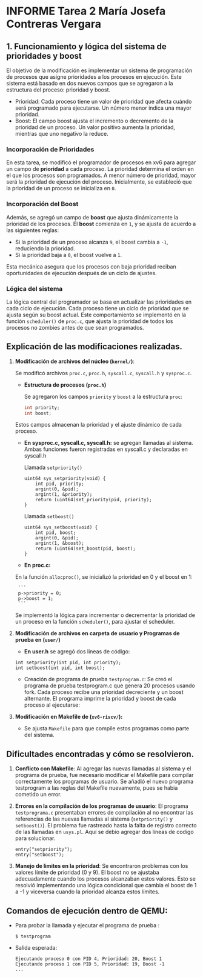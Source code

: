 # **INFORME Tarea 2** María Josefa Contreras Vergara
## 1. Funcionamiento y lógica del sistema de prioridades y boost
El objetivo de la modificación es implementar un sistema de programación de procesos que asigne prioridades a los procesos en ejecución. Este sistema está basado en dos nuevos campos que se agregaron a la estructura del proceso: prioridad y boost.
- Prioridad: Cada proceso tiene un valor de prioridad que afecta cuándo será programado para ejecutarse. Un número menor indica una mayor prioridad.
- Boost: El campo boost ajusta el incremento o decremento de la prioridad de un proceso. Un valor positivo aumenta la prioridad, mientras que uno negativo la reduce.

### Incorporación de Prioridades
En esta tarea, se modificó el programador de procesos en xv6 para agregar un campo de **prioridad** a cada proceso. La prioridad determina el orden en el que los procesos son programados. A menor número de prioridad, mayor será la prioridad de ejecución del proceso. Inicialmente, se estableció que la prioridad de un proceso se inicializa en `0`.

### Incorporación del Boost
Además, se agregó un campo de **boost** que ajusta dinámicamente la prioridad de los procesos. El **boost** comienza en `1`, y se ajusta de acuerdo a las siguientes reglas:
- Si la prioridad de un proceso alcanza `9`, el boost cambia a `-1`, reduciendo la prioridad.
- Si la prioridad baja a `0`, el boost vuelve a `1`.

Esta mecánica asegura que los procesos con baja prioridad reciban oportunidades de ejecución después de un ciclo de ajustes.

### **Lógica del sistema**
La lógica central del programador se basa en actualizar las prioridades en cada ciclo de ejecución. Cada proceso tiene un ciclo de prioridad que se ajusta según su boost actual. Este comportamiento se implementó en la función `scheduler()` de `proc.c`, que ajusta la prioridad de todos los procesos no zombies antes de que sean programados.


## Explicación de las modificaciones realizadas.
1. **Modificación de archivos del núcleo (`kernel/`)**:

    Se modificó archivos `proc.c`, `proc.h`, `syscall.c`, `syscall.h` y `sysproc.c`.

    - **Estructura de procesos (`proc.h`)**

        Se agregaron los campos `priority` y `boost` a la estructura `proc`:
        ```c
        int priority;
        int boost;
        ```
    Estos campos almacenan la prioridad y el ajuste dinámico de cada proceso.

    - **En sysproc.c, syscall.c, syscall.h:** se agregan llamadas al sistema. Ambas funciones fueron registradas en syscall.c y declaradas en syscall.h

        Llamada `setpriority()`

        ```
        uint64 sys_setpriority(void) {
            int pid, priority;
            argint(0, &pid);
            argint(1, &priority);
            return (uint64)set_priority(pid, priority);
        }
        ```

        Llamada `setboost()`

        ```
        uint64 sys_setboost(void) {
            int pid, boost;
            argint(0, &pid);
            argint(1, &boost);
            return (uint64)set_boost(pid, boost);
        }
        ```
    - **En proc.c:**

    En la función `allocproc()`, se inicializó la prioridad en 0 y el boost en 1:

        ```
        p->priority = 0;
        p->boost = 1;
        ```

    Se implementó la lógica para incrementar o decrementar la prioridad de un proceso en la función `scheduler()`, para ajustar el scheduler. 

2. **Modificación de archivos en carpeta de usuario y Programas de prueba en (`user/`)**

    - **En user.h** se agregó dos lineas de código:
    ```
    int setpriority(int pid, int priority);
    int setboost(int pid, int boost);
    ```

    - Creación de programa de prueba `testprogram.c`: Se creó el programa de prueba testprogram.c que genera 20 procesos usando fork. Cada proceso recibe una prioridad decreciente y un boost alternante. El programa imprime la prioridad y boost de cada proceso al ejecutarse:

3. **Modificación en Makefile de (`xv6-riscv/`):**
    - Se ajusta `Makefile` para que compile estos programas como parte del sistema.


## Dificultades encontradas y cómo se resolvieron.

1. **Conflicto con Makefile**: Al agregar las nuevas llamadas al sistema y el programa de prueba, fue necesario modificar el Makefile para compilar correctamente los programas de usuario. Se añadió el nuevo programa testprogram a las reglas del Makefile nuevamente, pues se habia cometido un error. 

2. **Errores en la compilación de los programas de usuario**: El programa `testprograma.c` presentaban errores de compilación al no encontrar las referencias de las nuevas llamadas al sistema (`setpriority()` y `setboost()`). El problema fue rastreado hasta la falta de registro correcto de las llamadas en `usys.pl`. Aquí se debio agregar dos líneas de codigo para solucionar. 

    ```
    entry("setpriority");
    entry("setboost");
    ```

3. **Manejo de limites en la prioridad**: Se encontraron problemas con los valores límite de prioridad (0 y 9). El boost no se ajustaba adecuadamente cuando los procesos alcanzaban estos valores. Esto se resolvió implementando una lógica condicional que cambia el boost de 1 a -1 y viceversa cuando la prioridad alcanza estos límites.

## Comandos de ejecución dentro de QEMU:

- Para probar la llamada y ejecutar el programa de prueba :
    ```
    $ testprogram

    ```
- Salida esperada: 
    ```
    Ejecutando proceso 0 con PID 4, Prioridad: 20, Boost 1
    Ejecutando proceso 1 con PID 5, Prioridad: 19, Boost -1
    ...
    ```